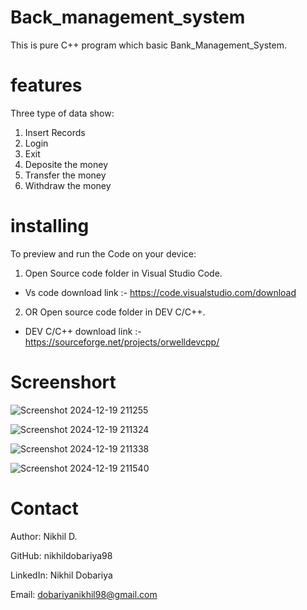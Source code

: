 # Back_management_system
This is pure  C++  program which basic Bank_Management_System.

# features

Three type of data show:

1. Insert Records
2. Login
3. Exit
4. Deposite the money
5. Transfer the money
6. Withdraw the money

# installing

To preview and run the Code on your device:

1. Open Source code folder in Visual Studio Code.
  - Vs code download link :- https://code.visualstudio.com/download
2. OR Open source code folder in DEV C/C++.
  - DEV C/C++ download link :- https://sourceforge.net/projects/orwelldevcpp/

# Screenshort

![Screenshot 2024-12-19 211255](https://github.com/user-attachments/assets/19cdfe6b-1505-4b65-b890-3b3219bd61f6)

![Screenshot 2024-12-19 211324](https://github.com/user-attachments/assets/51b2a0d4-09a3-4ccd-bd00-ce7352cb615c)

![Screenshot 2024-12-19 211338](https://github.com/user-attachments/assets/8009406e-1d56-4ea0-92a6-c6dfd4bd8f65)

![Screenshot 2024-12-19 211540](https://github.com/user-attachments/assets/6f1208cd-92ae-460e-a67d-22b8efd9deff)


# Contact

Author: Nikhil D.

GitHub: nikhildobariya98

LinkedIn: Nikhil Dobariya

Email: dobariyanikhil98@gmail.com
